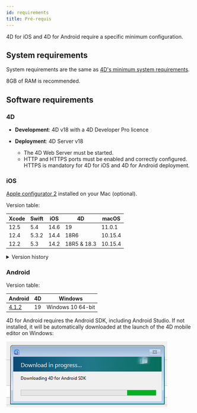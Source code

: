```yaml
---
id: requirements
title: Pré-requis
---
```


4D for iOS and 4D for Android require a specific minimum configuration.


## System requirements

System requirements are the same as [4D's minimum system requirements](https://us.4d.com/product-download/Feature-Release).

8GB of RAM is recommended.


## Software requirements

### 4D

- **Development**: 4D v18 with a 4D Developer Pro licence

- **Deployment**: 4D Server v18
    - The 4D Web Server must be started.
    - HTTP and HTTPS ports must be enabled and correctly configured. HTTPS is mandatory for 4D for iOS and 4D for Android deployment.


### iOS

[Apple configurator 2](https://itunes.apple.com/us/app/apple-configurator-2/id1037126344) installed on your Mac (optional).

Version table:

| Xcode | Swift | iOS  | 4D          | macOS   |
| ----- | ----- | ---- | ----------- | ------- |
| 12.5  | 5.4   | 14.6 | 19          | 11.0.1  |
| 12.4  | 5.3.2 | 14.4 | 18R6        | 10.15.4 |
| 12.2  | 5.3   | 14.2 | 18R5 & 18.3 | 10.15.4 |

<details><summary>Version history</summary>

| Xcode  | Swift | iOS  | 4D   | macOS   |
| ------ | ----- | ---- | ---- | ------- |
| 12.0   | 5.3   | 14.0 | 18R4 | 10.15.4 |
| 11.5   | 5.2.4 | 13.5 | 18R3 | 10.15.2 |
| 11.4   | 5.2   | 13.4 | 18.2 | 10.15.2 |
| 11.3.1 | 5.1.3 | 13.3 | 18.1 | 10.14.4 |
| 11.3.1 | 5.1.3 | 13.3 | 18R2 | 10.14.4 |
| 11.2   | 5.1   | 13.2 | 18   | 10.14.4 |
| 10.2.1 | 5.0   | 12.2 | 17R6 | 10.14.4 |
| 10.2   | 4.2.1 | 12.2 | 17R5 | 10.14.3 |
| 10.1   | 4.2.1 | 12   | 17R4 | 10.13.6 |
| 10.0   | 4.2   | 12   | 17R3 | 10.13.6 |
| 9.4    | 4.1.2 | 11.4 | 17R2 | 10.13.2 |
| 9.3.1  | 4.1   | 11.3 | 17R2 | 10.13.2 |
</details>

### Android

Version table:

| Android                                               | 4D | Windows           |
| ----------------------------------------------------- | -- | ----------------- |
| [4.1.2](https://developer.android.com/studio/archive) | 19 | Windows 10 64-bit |

4D for Android requires the Android SDK, including Android Studio. If not installed, it will be automatically downloaded at the launch of the 4D mobile editor on Windows:

![sdk](img/install-android.png)








